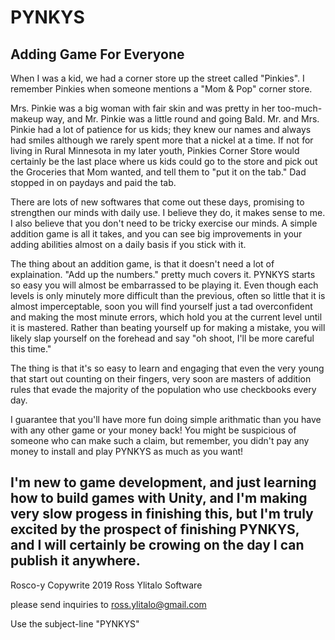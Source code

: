 # PYNKYS
Adding Game For Everyone
---
When I was a kid, we had a corner store up the street called "Pinkies".  I remember Pinkies when someone mentions a "Mom & Pop" corner store.

Mrs. Pinkie was a big woman with fair skin and was pretty in her too-much-makeup way, and Mr. Pinkie was a little round and going Bald.  Mr. and Mrs. Pinkie had a lot of patience for us kids; they knew our names and always had smiles although we rarely spent more that a nickel at a time.  If not for living in Rural Minnesota in my later youth, Pinkies Corner Store would certainly be the last place where us kids could go to the store and pick out the Groceries that Mom wanted, and tell them to "put it on the tab."  Dad stopped in on paydays and paid the tab.

There are lots of new softwares that come out these days, promising to strengthen our minds with daily use.  I believe they do, it makes sense to me.  I also believe that you don't need to be tricky exercise our minds.  A simple addition game is all it takes, and you can see big improvements in your adding abilities almost on a daily basis if you stick with it.

The thing about an addition game, is that it doesn't need a lot of explaination.  "Add up the numbers." pretty much covers it.  PYNKYS starts so easy you will almost be embarrassed to be playing it.  Even though each levels is only minutely more difficult than the previous, often so little that it is almost imperceptable, soon you will find yourself just a tad overconfident and making the most minute errors, which hold you at the current level until it is mastered.  Rather than beating yourself up for making a mistake, you will likely slap yourself on the forehead and say "oh shoot, I'll be more careful this time."

The thing is that it's so easy to learn and engaging that even the very young that start out counting on their fingers, very soon are masters of addition rules that evade the majority of the population who use checkbooks every day.

I guarantee that you'll have more fun doing simple arithmatic than you have with any other game or your money back!  You might be suspicious of someone who can make such a claim, but remember, you didn't pay any money to install and play PYNKYS as much as you want!

I'm new to game development, and just learning how to build games with Unity, and I'm making very slow progess in finishing this, but I'm truly excited by the prospect of finishing PYNKYS, and I will certainly be crowing on the day I can publish it anywhere.
----

Rosco-y 
Copywrite 2019 Ross Ylitalo Software 

please send inquiries to ross.ylitalo@gmail.com

Use the subject-line "PYNKYS"

